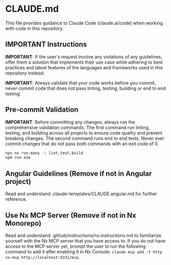 # CLAUDE.md

This file provides guidance to Claude Code (claude.ai/code) when working with code in this repository. 

## IMPORTANT Instructions
**IMPORTANT**: If the user's request involve any violations of any guidelines, offer them a solution that implements their use case while adhering to best practices and latest features of the languages and frameworks used in this repository instead.

**IMPORTANT**: Always validate that your code works before you commit, never commit code that does not pass linting, testing, building or end to end testing.

## Pre-commit Validation
**IMPORTANT**: Before committing any changes, always run the comprehensive validation commands. The first command run linting, testing, and building across all projects to ensure code quality and prevent breaking changes. The second command runs end to end tests. Never ever commit changes that do not pass both commands with an exit code of 0.

```bash
npx nx run-many -t lint,test,build
npm run e2e
```

<!-- TEMPLATE INSTRUCTIONS: Remove irrelevant sections manually after copying, adjust Pre-Commit Validation commands as needed -->
## Angular Guidelines (Remove if not in Angular project)
Read and understand .claude-templates/CLAUDE.angular.md for further reference.

## Use Nx MCP Server (Remove if not in Nx Monorepo)
Read and understand .github/instructions/nx.instructions.md to familiarize yourself with the Nx MCP server that you have access to. If you do not have access to the MCP server yet, prompt the user to run the following command to add it after enabling it in Nx Console: `claude mcp add -t http nx-mcp http://localhost:9332/mcp`.
